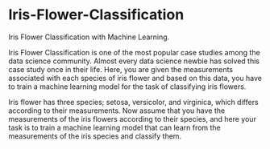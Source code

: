 # Iris-Flower-Classification
Iris Flower Classification with Machine Learning.

Iris Flower Classification is one of the most popular case studies among the data science community. Almost every data science newbie has solved this case study once in their life. Here, you are given the measurements associated with each species of iris flower and based on this data, you have to train a machine learning model for the task of classifying iris flowers. 

Iris flower has three species; setosa, versicolor, and virginica, which differs according to their measurements. Now assume that you have the measurements of the iris flowers according to their species, and here your task is to train a machine learning model that can learn from the measurements of the iris species and classify them.

